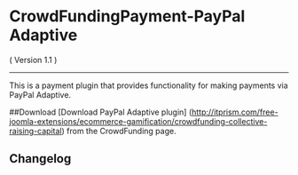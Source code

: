 CrowdFundingPayment-PayPal Adaptive
==================================
( Version 1.1 )
- - -

This is a payment plugin that provides functionality for making payments via PayPal Adaptive.

##Download
[Download PayPal Adaptive plugin] (http://itprism.com/free-joomla-extensions/ecommerce-gamification/crowdfunding-collective-raising-capital) from the CrowdFunding page.

Changelog
---------


